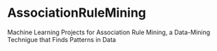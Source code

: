 # AssociationRuleMining
Machine Learning Projects for Association Rule Mining, a Data-Mining Technigue that Finds Patterns in Data
